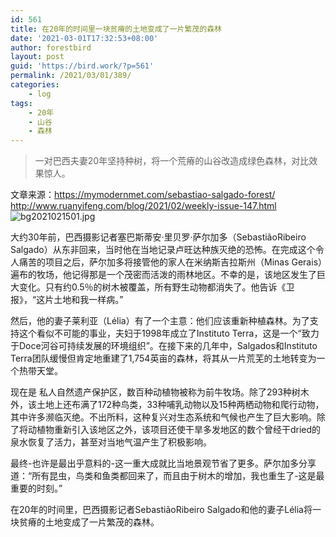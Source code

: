```yaml
---
id: 561
title: 在20年的时间里一块贫瘠的土地变成了一片繁茂的森林
date: '2021-03-01T17:32:53+08:00'
author: forestbird
layout: post
guid: 'https://bird.work/?p=561'
permalink: /2021/03/01/389/
categories:
    - log
tags:
    - 20年
    - 山谷
    - 森林
---
```


> 一对巴西夫妻20年坚持种树，将一个荒瘠的山谷改造成绿色森林，对比效果惊人。

文章来源：<https://mymodernmet.com/sebastiao-salgado-forest/>  
<http://www.ruanyifeng.com/blog/2021/02/weekly-issue-147.html>  
![bg2021021501.jpg](http://go123.top/usr/uploads/2021/03/177386760.jpg "bg2021021501.jpg")

大约30年前，巴西摄影记者塞巴斯蒂安·里贝罗·萨尔加多（SebastiãoRibeiro Salgado）从东非回来，当时他在当地记录卢旺达种族灭绝的恐怖。在完成这个令人痛苦的项目之后，萨尔加多将接管他的家人在米纳斯吉拉斯州（Minas Gerais）遍布的牧场，他记得那是一个茂密而活泼的雨林地区。不幸的是，该地区发生了巨大变化。只有约0.5％的树木被覆盖，所有野生动物都消失了。他告诉《卫报》，“这片土地和我一样病。”

然后，他的妻子莱利亚（Lélia）有了一个主意：他们应该重新种植森林。为了支持这个看似不可能的事业，夫妇于1998年成立了Instituto Terra，这是一个“致力于Doce河谷可持续发展的环境组织”。在接下来的几年中，Salgados和Instituto Terra团队缓慢但肯定地重建了1,754英亩的森林，将其从一片荒芜的土地转变为一个热带天堂。

现在是 私人自然遗产保护区，数百种动植物被称为前牛牧场。除了293种树木外，该土地上还布满了172种鸟类，33种哺乳动物以及15种两栖动物和爬行动物，其中许多濒临灭绝。不出所料，这种复兴对生态系统和气候也产生了巨大影响。除了将动植物重新引入该地区之外，该项目还使干旱多发地区的数个曾经干dried的泉水恢复了活力，甚至对当地气温产生了积极影响。

最终-也许是最出乎意料的-这一重大成就比当地景观节省了更多。萨尔加多分享道：“所有昆虫，鸟类和鱼类都回来了，而且由于树木的增加，我也重生了-这是最重要的时刻。”

在20年的时间里，巴西摄影记者SebastiãoRibeiro Salgado和他的妻子Lélia将一块贫瘠的土地变成了一片繁茂的森林。